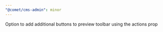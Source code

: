 ```yaml
---
"@comet/cms-admin": minor
---
```


Option to add additional buttons to preview toolbar using the actions prop
